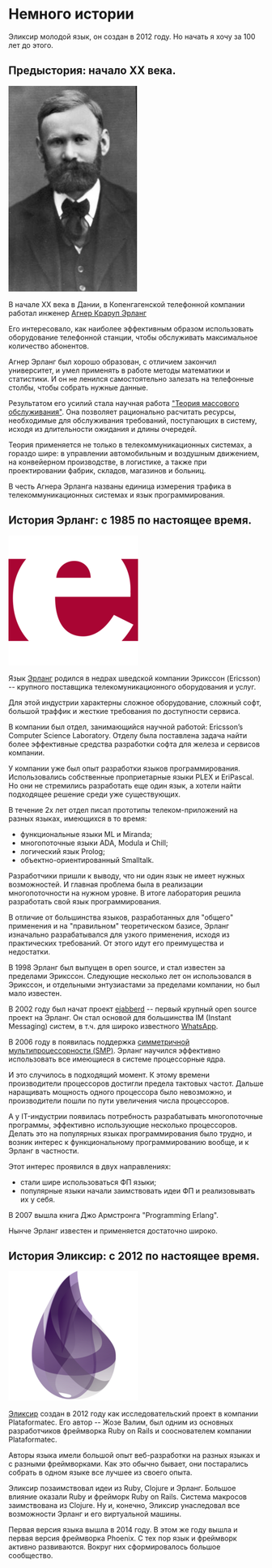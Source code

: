 # Немного истории

Эликсир молодой язык, он создан в 2012 году. Но начать я хочу за 100 лет до этого. 


## Предыстория: начало ХХ века.

![Agner Krarup Erlang](./img/agner_krarup_erlang.jpg)

В начале ХХ века в Дании, в Копенгагенской телефонной компании работал инженер [Агнер Краруп Эрланг](https://ru.wikipedia.org/wiki/%D0%AD%D1%80%D0%BB%D0%B0%D0%BD%D0%B3,_%D0%90%D0%B3%D0%BD%D0%B5%D1%80_%D0%9A%D1%80%D0%B0%D1%80%D1%83%D0%BF)

Его интересовало, как наиболее эффективным образом использовать оборудование телефонной станции, чтобы обслуживать максимальное количество абонентов.

Агнер Эрланг был хорошо образован, с отличием закончил университет, и умел применять в работе методы математики и статистики. И он не ленился самостоятельно залезать на телефонные столбы, чтобы собрать нужные данные.

Результатом его усилий стала научная работа ["Теория массового обслуживания"](https://ru.wikipedia.org/wiki/%D0%A2%D0%B5%D0%BE%D1%80%D0%B8%D1%8F_%D0%BC%D0%B0%D1%81%D1%81%D0%BE%D0%B2%D0%BE%D0%B3%D0%BE_%D0%BE%D0%B1%D1%81%D0%BB%D1%83%D0%B6%D0%B8%D0%B2%D0%B0%D0%BD%D0%B8%D1%8F). Она позволяет рационально расчитать ресурсы, необходимые для обслуживания требований, поступающих в систему, исходя из длительности ожидания и длины очередей.

Теория применяется не только в телекоммуникационных системах, а гораздо шире: в управлении автомобильным и воздушным движением, на конвейерном производстве, в логистике, а также при проектировании фабрик, складов, магазинов и больниц.

В честь Агнера Эрланга названы единица измерения трафика в телекоммуникационных системах и язык программирования.


## История Эрланг: c 1985 по настоящее время.

![Erlang Logo](./img/erlang_logo.png)

Язык [Эрланг](https://www.erlang.org/) родился в недрах шведской компании Эрикссон (Ericsson) -- крупного поставщика телекомуникационного оборудования и услуг.

Для этой индустрии характерны сложное оборудование, сложный софт, большой траффик и жесткие требования по доступности сервиса.

В компании был отдел, занимающийся научной работой: Ericsson’s Computer Science Laboratory. Отделу была поставлена задача найти более эффективные средства разработки софта для железа и сервисов компании.

У компании уже был опыт разработки языков программирования. Использовались собственные проприетарные языки PLEX и EriPascal. Но они не стремились разработать еще один язык, а хотели найти подходящее решение среди уже существующих.

В течение 2х лет отдел писал прототипы телеком-приложений на разных языках, имеющихся в то время:
- функциональные языки ML и Miranda;
- многопоточные языки ADA, Modula и Chill;
- логический язык Prolog;
- объектно-ориентированный Smalltalk.

Разработчики пришли к выводу, что ни один язык не имеет нужных возможностей. И главная проблема была в реализации многопоточности на нужном уровне. В итоге лаборатория решила разработать свой язык программирования.

В отличие от большинства языков, разработанных для "общего" применения и на "правильном" теоретическом базисе, Эрланг изначально разрабатывался для узкого применения, исходя из практических требований. От этого идут его преимущества и недостатки.

В 1998 Эрланг был выпущен в open source, и стал известен за пределами Эрикссон. Следующие несколько лет он использовался в Эрикссон, и отдельными энтузиастами за пределами компании, но был мало известен.

В 2002 году был начат проект [ejabberd](https://www.ejabberd.im) -- первый крупный open source проект на Эрланг. Он стал основой для большинства IM (Instant Messaging) систем, в т.ч. для широко известного [WhatsApp](https://en.wikipedia.org/wiki/WhatsApp).

В 2006 году в появилась поддержка [симметричной мультипроцессорности (SMP)](https://en.wikipedia.org/wiki/Symmetric_multiprocessing). Эрланг научился эффективно использовать все имеющиеся в системе процессорные ядра.

И это случилось в подходящий момент. К этому времени производители процессоров достигли предела тактовых частот. Дальше наращивать мощность одного процессора было невозможно, и производители пошли по пути увеличения числа процессоров.

А у IT-индустрии появилась потребность разрабатывать многопоточные программы, эффективно использующие несколько процессоров. Делать это на популярных языках программирования было трудно, и возник интерес к функциональному программированию вообще, и к Эрланг в частности.

Этот интерес проявился в двух направлениях:
- стали шире использоваться ФП языки;
- популярные языки начали заимствовать идеи ФП и реализовывать их у себя.

В 2007 вышла книга Джо Армстронга "Programming Erlang".

Нынче Эрланг известен и применяется достаточно широко.


## История Эликсир: c 2012 по настоящее время.

![Elixir Logo](./img/elixir_logo.png)

[Эликсир](https://elixir-lang.org/) создан в 2012 году как исследовательский проект в компании Plataformatec. Его автор -- Жозе Валим, был одним из основных разработчиков фреймворка Ruby on Rails и сооснователем компании Plataformatec.

Авторы языка имели большой опыт веб-разработки на разных языках и с разными фреймворками. Как это обычно бывает, они постарались собрать в одном языке все лучшее из своего опыта.

Эликсир позаимствовал идеи из Ruby, Clojure и Эрланг. Большое влияние оказали Ruby и фрейморк Ruby on Rails. Система макросов заимствована из Clojure. Ну и, конечно, Эликсир унаследовал все возможности Эрланг и его виртуальной машины.

Первая версия языка вышла в 2014 году. В этом же году вышла и первая версия фреймворка Phoenix. С тех пор язык и фреймворк активно развиваются. Вокруг них сформировалось большое сообщество.
